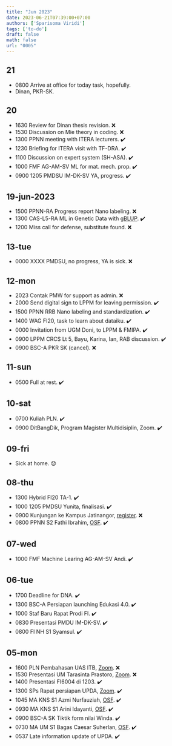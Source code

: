 ```yaml
---
title: "Jun 2023"
date: 2023-06-21T07:39:00+07:00
authors: ['Sparisoma Viridi']
tags: ['to-do']
draft: false
math: false
url: "0005"
---
```


## 21
+ 0800 Arrive at office for today task, hopefully.
+ Dinan, PKR-SK.


## 20
+ 1630 Review for Dinan thesis revision. :x:
+ 1530 Discussion on Mie theory in coding. :x:
+ 1300 PPNN meeting with ITERA lecturers. :heavy_check_mark:
+ 1230 Briefing for ITERA visit with TF-DRA. :heavy_check_mark:
+ 1100 Discussion on expert system (SH-ASA). :heavy_check_mark:
+ 1000 FMF AG-AM-SV ML for mat. mech. prop. :heavy_check_mark:
+ 0900 1205 PMDSU IM-DK-SV YA, progress. :heavy_check_mark:


## 19-jun-2023
+ 1500 PPNN-RA Progress report Nano labeling. :x:
+ 1300 CAS-L5-RA ML in Genetic Data with [gBLUP](https://pubmed.ncbi.nlm.nih.gov/23756897/). :heavy_check_mark:
+ 1200 Miss call for defense, substitute found. :x:


## 13-tue
+ 0000 XXXX PMDSU, no progress, YA is sick. :x:


## 12-mon
+ 2023 Contak PMW for support as admin. :x:
+ 2000 Send digital sign to LPPM for leaving permission. :heavy_check_mark:
+ 1500 PPNN RRB Nano labeling and standardization. :heavy_check_mark:
+ 1400 WAG FI20, task to learn about dataiku. :heavy_check_mark:
+ 0000 Invitation from UGM Doni, to LPPM & FMIPA. :heavy_check_mark:
+ 0900 LPPM CRCS Lt 5, Bayu, Karina, Ian, RAB discussion. :heavy_check_mark:
+ 0900 BSC-A PKR SK (cancel). :x:


## 11-sun
+ 0500 Full at rest. :heavy_check_mark:


## 10-sat
+ 0700 Kuliah PLN. :heavy_check_mark:
+ 0900 DitBangDik, Program Magister Multidisiplin, Zoom. :heavy_check_mark:


## 09-fri
+ Sick at home. :disappointed:


## 08-thu
+ 1300 Hybrid FI20 TA-1. :heavy_check_mark:
+ 1000 1205 PMDSU Yunita, finalisasi. :heavy_check_mark:
+ 0900 Kunjungan ke Kampus Jatinangor, [register](https://forms.gle/P89hu3Tyw24qYsRS6). :x:
+ 0800 PPNN S2 Fathi Ibrahim, [OSF](https://osf.io/t9qc7/). :heavy_check_mark:


## 07-wed
+ 1000 FMF Machine Learing AG-AM-SV Andi. :heavy_check_mark:


## 06-tue
+ 1700 Deadline for DNA. :heavy_check_mark:
+ 1300 BSC-A Persiapan launching Edukasi 4.0. :heavy_check_mark:
+ 1000 Staf Baru Rapat Prodi FI. :heavy_check_mark:
+ 0830 Presentasi PMDU IM-DK-SV. :heavy_check_mark:
+ 0800 FI NH S1 Syamsul. :heavy_check_mark:


## 05-mon
+ 1600 PLN Pembahasan UAS ITB, [Zoom](https://us02web.zoom.us/j/4760388093). :x:
+ 1530 Presentasi UM Tarasinta Prastoro, [Zoom](https://itb-ac-id.zoom.us/j/99135603732). :x:
+ 1400 Presentasi FI6004 di 1203. :heavy_check_mark:
+ 1300 SPs Rapat persiapan UPDA, [Zoom](https://itb-ac-id.zoom.us/j/91476736906). :heavy_check_mark:
+ 1045 MA KNS S1 Azmi Nurfauziah, [OSF](https://osf.io/prz6a/). :heavy_check_mark:
+ 0930 MA KNS S1 Arini Idayanti, [OSF](https://osf.io/acw8t/). :heavy_check_mark:
+ 0900 BSC-A SK Tiktik form nilai Winda. :heavy_check_mark:
+ 0730 MA UM S1 Bagas Caesar Suherlan, [OSF](https://osf.io/szhmj/). :heavy_check_mark:
+ 0537 Late information update of UPDA. :heavy_check_mark:
